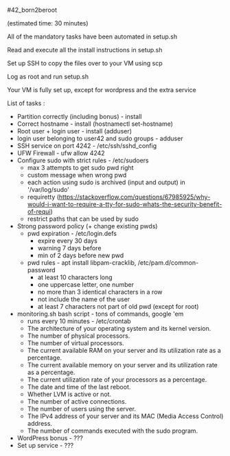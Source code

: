#42_born2beroot

(estimated time: 30 minutes)

All of the mandatory tasks have been automated in setup.sh

Read and execute all the install instructions in setup.sh

Set up SSH to copy the files over to your VM using scp

Log as root and run setup.sh

Your VM is fully set up, except for wordpress and the extra service

List of tasks :

- Partition correctly (including bonus) - install
- Correct hostname - install (hostnamectl set-hostname)
- Root user + login user - install (adduser)
- login user belonging to user42 and sudo groups - adduser
- SSH service on port 4242 - /etc/ssh/sshd_config
- UFW Firewall - ufw allow 4242
- Configure sudo with strict rules - /etc/sudoers
  - max 3 attempts to get sudo pwd right
  - custom message when wrong pwd
  - each action using sudo is archived (input and output) in '/var/log/sudo'
  - requiretty (https://stackoverflow.com/questions/67985925/why-would-i-want-to-require-a-tty-for-sudo-whats-the-security-benefit-of-requi)
  - restrict paths that can be used by sudo
- Strong password policy (+ change existing pwds)
  - pwd expiration - /etc/login.defs
    - expire every 30 days
    - warning 7 days before
    - min of 2 days before new pwd
  - pwd rules - apt install libpam-cracklib, /etc/pam.d/common-password
    - at least 10 characters long
    - one uppercase letter, one number
    - no more than 3 identical characters in a row
    - not include the name of the user
    - at least 7 characters not part of old pwd (except for root)
- monitoring.sh bash script - tons of commands, google 'em
  - runs every 10 minutes - /etc/crontab
  - The architecture of your operating system and its kernel version.
  - The number of physical processors.
  - The number of virtual processors.
  - The current available RAM on your server and its utilization rate as a percentage.
  - The current available memory on your server and its utilization rate as a percentage.
  - The current utilization rate of your processors as a percentage.
  - The date and time of the last reboot.
  - Whether LVM is active or not.
  - The number of active connections.
  - The number of users using the server.
  - The IPv4 address of your server and its MAC (Media Access Control) address.
  - The number of commands executed with the sudo program.
- WordPress bonus - ???
- Set up service - ???
